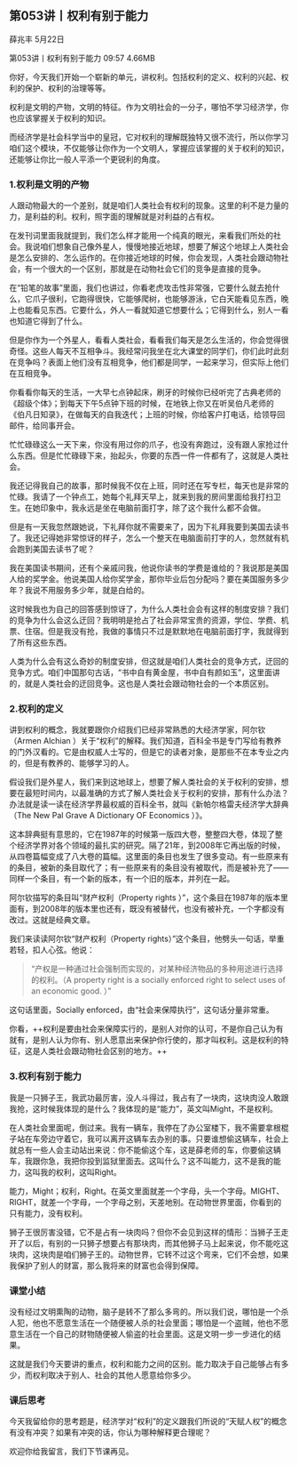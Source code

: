 

## 第053讲丨权利有别于能力


薛兆丰
5月22日

第053讲丨权利有别于能力
09:57 4.66MB


你好，今天我们开始一个崭新的单元，讲权利。包括权利的定义、权利的兴起、权利的保护、权利的治理等等。

权利是文明的产物，文明的特征。作为文明社会的一分子，哪怕不学习经济学，你也应该掌握关于权利的知识。

而经济学是社会科学当中的皇冠，它对权利的理解既独特又很不流行，所以你学习咱们这个模块，不仅能够让你作为一个文明人，掌握应该掌握的关于权利的知识，还能够让你比一般人平添一个更锐利的角度。

### 1.权利是文明的产物

人跟动物最大的一个差别，就是咱们人类社会有权利的现象。这里的利不是力量的力，是利益的利。权利，照字面的理解就是对利益的占有权。

在发刊词里面我就提到，我们怎么样才能用一个纯真的眼光，来看我们所处的社会。我说咱们想象自己像外星人，慢慢地接近地球，想要了解这个地球上人类社会是怎么安排的、怎么运作的。在你接近地球的时候，你会发现，人类社会跟动物社会，有一个很大的一个区别，那就是在动物社会它们的竞争是直接的竞争。

在“铅笔的故事”里面，我们也讲过，你看老虎攻击性非常强，它要什么就去抢什么，它爪子很利，它跑得很快，它能够爬树，也能够游泳，它白天能看见东西，晚上也能看见东西。它要什么，外人一看就知道它想要什么；它得到什么，别人一看也知道它得到了什么。

但是你作为一个外星人，看看人类社会，看看我们每天是怎么生活的，你会觉得很奇怪。这些人每天不互相争斗。我经常问我坐在北大课堂的同学们，你们此时此刻在竞争吗？表面上他们没有互相竞争，他们都是同学，一起来学习，但实际上他们在互相竞争。

你看看你每天的生活，一大早七点钟起床，刷牙的时候你已经听完了古典老师的《超级个体》；到每天下午5点钟下班的时候，在地铁上你又在听吴伯凡老师的《伯凡日知录》，在做每天的自我迭代；上班的时候，你给客户打电话，给领导回邮件，给同事开会。

忙忙碌碌这么一天下来，你没有用过你的爪子，也没有奔跑过，没有跟人家抢过什么东西。但是忙忙碌碌下来，抬起头，你要的东西一件一件都有了，这就是人类社会。

我还记得我自己的故事，那时候我不仅在上班，同时还在写专栏，每天也是非常的忙碌。我请了一个钟点工，她每个礼拜天早上，就来到我的房间里面给我打扫卫生。在她印象中，我永远是坐在电脑前面打字，除了这个我什么都不会做。

但是有一天我忽然跟她说，下礼拜你就不需要来了，因为下礼拜我要到美国去读书了。我还记得她非常惊讶的样子，怎么一个整天在电脑面前打字的人，忽然就有机会跑到美国去读书了呢？

我在美国读书期间，还有个亲戚问我，他说你读书的学费是谁给的？我说那是美国人给的奖学金。他说美国人给你奖学金，那你毕业后包分配吗？要在美国服务多少年？我说不用服务多少年，就是白给的。

这时候我也为自己的回答感到惊讶了，为什么人类社会会有这样的制度安排？我们的竞争为什么会这么迂回？我明明是抢占了社会非常宝贵的资源，学位、学费、机票、住宿。但是我没有抢，我做的事情只不过是默默地在电脑前面打字，我就得到了所有这些东西。

人类为什么会有这么奇妙的制度安排，但这就是咱们人类社会的竞争方式，迂回的竞争方式。咱们中国那句古话，“书中自有黄金屋，书中自有颜如玉”，这里面讲的，就是人类社会的迂回竞争。这也是人类社会跟动物社会的一个本质区别。

### 2.权利的定义

讲到权利的概念，我就要跟你介绍我们已经非常熟悉的大经济学家，阿尔钦（Armen Alchian ）关于“权利”的解释。我们知道，百科全书是专门写给有教养的门外汉看的。它是由权威人士写的，但是它的读者对象，是那些不在本专业之内的，但是有教养的、能够学习的人。

假设我们是外星人，我们来到这地球上，想要了解人类社会的关于权利的安排，想要在最短时间内，以最准确的方式了解人类社会关于权利的安排，那有什么办法？办法就是读一读在经济学界最权威的百科全书，就叫《新帕尔格雷夫经济学大辞典（The New Pal Grave A Dictionary OF Economics ）》。

这本辞典挺有意思的，它在1987年的时候第一版四大卷，整整四大卷，体现了整个经济学界对各个领域的最扎实的研究。隔了21年，到2008年它再出版的时候，从四卷篇幅变成了八大卷的篇幅。这里面的条目也发生了很多变动。有一些原来有的条目，被新的条目取代了；有一些原来有的条目没有被取代，而是被补充了——同样一个条目，有一个新的版本，有一个旧的版本，并列在一起。

阿尔钦描写的条目叫“财产权利（Property rights ）”，这个条目在1987年的版本里面有，到2008年的版本里也还有，既没有被替代，也没有被补充，一个字都没有改过。这就是经典文章。

我们来读读阿尔钦“财产权利（Property rights）”这个条目，他劈头一句话，举重若轻，扣人心弦。他说：

> “产权是一种通过社会强制而实现的，对某种经济物品的多种用途进行选择的权利。（A property right is a socially enforced right to select uses of an economic good. ）”

这句话里面，Socially enforced，由“社会来保障执行”，这句话分量非常重。

你看，++权利是要由社会来保障实行的，是别人对你的认可，不是你自己认为有就有，是别人认为你有、别人愿意出来保护你行使的，那才叫权利。这是权利的特征，这是人类社会跟动物社会区别的地方。++

### 3.权利有别于能力

我是一只狮子王，我武功最厉害，没人斗得过，我占有了一块肉，这块肉没人敢跟我抢，这时候我体现的是什么？我体现的是“能力”，英文叫Might，不是权利。

在人类社会里面呢，倒过来。我有一辆车，我停在了办公室楼下，我不需要拿根棍子站在车旁边守着它，我可以离开这辆车去办别的事。只要谁想偷这辆车，社会上就总有一些人会主动站出来说：你不能偷这个车，这是薛老师的车，你要偷这辆车，我跟你急，我把你投到监狱里面去。这叫什么？这不叫能力，这不是我的能力，这叫我的权利，这叫Right。

能力，Might；权利，Right。在英文里面就差一个字母，头一个字母。MIGHT、RIGHT，就差一个字母，一个字母之别，天差地别。在动物世界里面，你看到的只有能力，没有权利。

狮子王很厉害没错，它不是占有一块肉吗？但你不会见到这样的情形：当狮子王走开了以后，有别的一只狮子想要占有那块肉，而其他狮子马上起来说，你不能吃这块肉，这块肉是咱们狮子王的。动物世界，它转不过这个弯来，它们不会想，如果我保护了别人的财富，那么我将来的财富也会得到保障。

### 课堂小结

没有经过文明熏陶的动物，脑子是转不了那么多弯的。所以我们说，哪怕是一个杀人犯，他也不愿意生活在一个随便被人杀的社会里面；哪怕是一个盗贼，他也不愿意生活在一个自己的财物随便被人偷盗的社会里面。这是文明一步一步进化的结果。

这就是我们今天要讲的重点，权利和能力之间的区别。能力取决于自己能够占有多少，而权利取决于别人、社会的其他人愿意给你多少。

### 课后思考

今天我留给你的思考题是，经济学对“权利”的定义跟我们所说的“天赋人权”的概念有没有冲突？如果有冲突的话，你认为哪种解释更合理呢？

欢迎你给我留言，我们下节课再见。